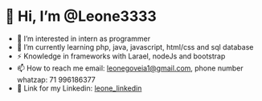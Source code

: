 # 👋 Hi, I’m @Leone3333
- 👀 I’m interested in intern as programmer
- 🌱 I’m currently learning php, java, javascript, html/css and sql database  
- ⚡ Knowledge in frameworks with Larael, nodeJs and bootstrap
- 📫 How to reach me email: leonegoveia1@gmail.com, phone number whatzap: 71 996186377  
- 📮 Link for my Linkedin: [leone_linkedin](https://www.linkedin.com/in/leone-goveia-861a5b201?utm_source=share&utm_campaign=share_via&utm_content=profile&utm_medium=android_app) 

